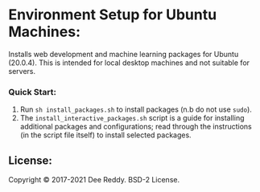 # Environment Setup for Ubuntu Machines:

Installs web development and machine learning packages for Ubuntu (20.0.4).
This is intended for local desktop machines and not suitable for servers.

### Quick Start:
1. Run `sh install_packages.sh` to install packages (n.b do not use `sudo`).
2. The `install_interactive_packages.sh` script is a guide for installing additional packages and configurations; read through the instructions (in the script file itself) to install selected packages.

## License:
Copyright © 2017-2021 Dee Reddy. BSD-2 License.

